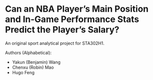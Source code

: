 # Can an NBA Player’s Main Position and In-Game Performance Stats Predict the Player’s Salary?

An original sport analytical project for STA302H1. 

Authors (Alphabetical): 
- Yakun (Benjamin) Wang
- Chenxu (Robin) Mao
- Hugo Feng
